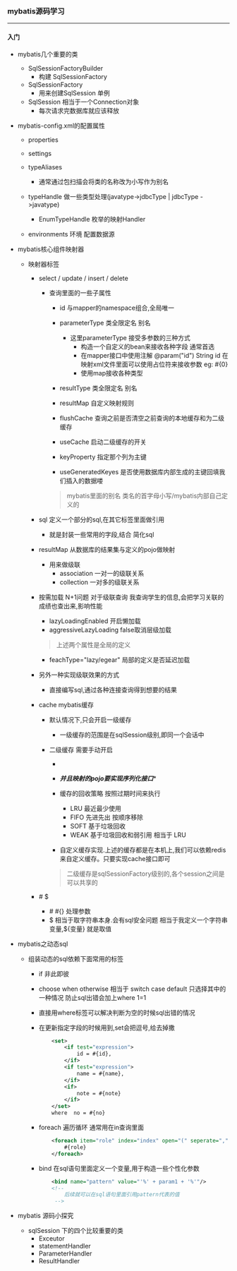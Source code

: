 
### mybatis源码学习
---

#### 入门
+ mybatis几个重要的类
	+ SqlSessionFactoryBuilder
		+ 构建 SqlSessionFactory
	+ SqlSessionFactory
		+ 用来创建SqlSession 单例
	+ SqlSession 相当于一个Connection对象
		+ 每次请求完数据库就应该释放

+ mybatis-config.xml的配置属性
	+ properties
	
	+ settings 
	+ typeAliases  
		+ 通常通过包扫描会将类的名称改为小写作为别名
	+ typeHandle 做一些类型处理(javatype->jdbcType | jdbcType ->javatype)
		+ EnumTypeHandle 枚举的映射Handler
	+ environments 环境 配置数据源
	
+ mybatis核心组件映射器
	+ 映射器标签
		+ select / update / insert / delete
			+ 查询里面的一些子属性
				+ id 与mapper的namespace组合,全局唯一
				+ parameterType  类全限定名  别名
					+ 这里parameterType 接受多参数的三种方式
						+ 构造一个自定义的bean来接收各种字段  通常首选
						+ 在mapper接口中使用注解 @param("id") String id 在映射xml文件里面可以使用占位符来接收参数 eg: #{0}
						+ 使用map接收各种类型
				+ resultType     类全限定名  别名
				+ resultMap      自定义映射规则
				+ flushCache     查询之前是否清空之前查询的本地缓存和为二级缓存
				+ useCache       启动二级缓存的开关  
				
				+ keyProperty    指定那个列为主键
				+ useGeneratedKeyes   是否使用数据库内部生成的主键回填我们插入的数据喽
				> mybatis里面的别名 类名的首字母小写/mybatis内部自己定义的 
		+ sql 定义一个部分的sql,在其它标签里面做引用
			+ 就是封装一些常用的字段,结合<include refid=""/> 简化sql
		+ resultMap 从数据库的结果集与定义的pojo做映射
			+ 用来做级联
				+ association 一对一的级联关系
				+ collection  一对多的级联关系
		
		+ 按需加载 N+1问题  对于级联查询  我查询学生的信息,会把学习关联的成绩也查出来,影响性能
			+ lazyLoadingEnabled 开启懒加载  
			+ aggressiveLazyLoading false取消层级加载
			> 上述两个属性是全局的定义
			+ feachType="lazy/egear"  局部的定义是否延迟加载


		+ 另外一种实现级联效果的方式
			+ 直接编写sql,通过各种连接查询得到想要的结果

		+ cache mybatis缓存
			+ 默认情况下,只会开启一级缓存
				+ 一级缓存的范围是在sqlSession级别,即同一个会话中
			+ 二级缓存 需要手动开启 
				+ <cache eviction="回收策略" flushInterval="刷新间隔" size="缓存大小" />
				+ ***并且映射的pojo要实现序列化接口****
				
				+ 缓存的回收策略 按照过期时间来执行
					+ LRU 最近最少使用
					+ FIFO 先进先出 按顺序移除
					+ SOFT 基于垃圾回收
					+ WEAK 基于垃圾回收和弱引用  相当于 LRU

				+ 自定义缓存实现.上述的缓存都是在本机上,我们可以依赖redis来自定义缓存。只要实现cache接口即可



				> 二级缓存是sqlSessionFactory级别的,各个session之间是可以共享的



		+ \#  $
			+ \# \#{} 处理参数
			+ $ 相当于取字符串本身.会有sql安全问题 相当于我定义一个字符串变量,${变量} 就是取值

+ mybatis之动态sql
	
	+ 组装动态的sql依赖下面常用的标签
		+ if 非此即彼
		+ choose when otherwise 相当于 switch case default 只选择其中的一种情况 防止sql出错会加上where 1=1
		+ <where> 直接用where标签可以解决判断为空的时候sql出错的情况
		+ <set> 在更新指定字段的时候用到,set会把逗号,给去掉撒
			```xml
				<set>
					<if test="expression">
						id = #{id},
					</if>
					<if test="expression">
						name = #{name},
					</if>
					<if>
						note = #{note} 
					</if>
				</set>
				where  no = #{no}
			```

		+ foreach 遍历循环  通常用在in查询里面
			```xml
				<foreach item="role" index="index" open="(" seperate="," close=")">
					#{role}
				</foreach> 
			```

		+ bind 在sql语句里面定义一个变量,用于构造一些个性化参数
			```xml
				<bind name="pattern" value="'%' + param1 + '%'"/>
				<!-- 
					后续就可以在sql语句里面引用pattern代表的值
				 -->

			```

+ mybatis 源码小探究
	+ sqlSession 下的四个比较重要的类
		+ Exceutor
		+ statementHandler
		+ ParameterHandler
		+ ResultHandler

